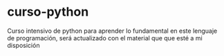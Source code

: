 # curso-python
Curso intensivo de python para aprender lo fundamental en este lenguaje de programación, será actualizado con el material que que esté a mi disposición 
